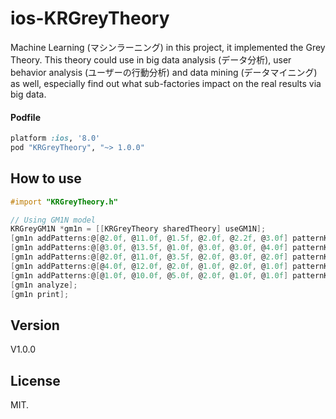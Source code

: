 ios-KRGreyTheory
=================

Machine Learning (マシンラーニング) in this project, it implemented the Grey Theory. This theory could use in big data analysis (データ分析), user behavior analysis (ユーザーの行動分析) and data mining (データマイニング) as well, especially find out what sub-factories impact on the real results via big data.

#### Podfile

```ruby
platform :ios, '8.0'
pod "KRGreyTheory", "~> 1.0.0"
```

## How to use

``` objective-c
#import "KRGreyTheory.h"

// Using GM1N model
KRGreyGM1N *gm1n = [[KRGreyTheory sharedTheory] useGM1N];
[gm1n addPatterns:@[@2.0f, @11.0f, @1.5f, @2.0f, @2.2f, @3.0f] patternKey:@"x1"];
[gm1n addPatterns:@[@3.0f, @13.5f, @1.0f, @3.0f, @3.0f, @4.0f] patternKey:@"x2"];
[gm1n addPatterns:@[@2.0f, @11.0f, @3.5f, @2.0f, @3.0f, @2.0f] patternKey:@"x3"];
[gm1n addPatterns:@[@4.0f, @12.0f, @2.0f, @1.0f, @2.0f, @1.0f] patternKey:@"x4"];
[gm1n addPatterns:@[@1.0f, @10.0f, @5.0f, @2.0f, @1.0f, @1.0f] patternKey:@"x5"];
[gm1n analyze];
[gm1n print];

```

## Version

V1.0.0

## License

MIT.
